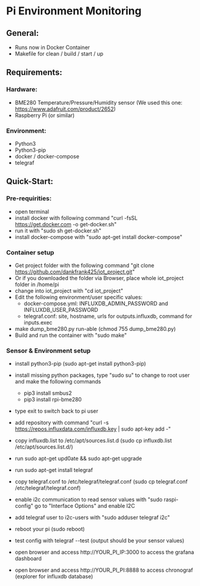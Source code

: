 # Pi Environment Monitoring

## General:
- Runs now in Docker Container
- Makefile for clean / build / start / up

## Requirements:
### Hardware: 
- BME280 Temperature/Pressure/Humidity sensor (We used this one: https://www.adafruit.com/product/2652)
- Raspberry Pi (or similar)
### Environment:
- Python3
- Python3-pip
- docker / docker-compose
- telegraf

## Quick-Start:
### Pre-requirities:
- open terminal
- install docker with following command "curl -fsSL https://get.docker.com -o get-docker.sh"
- run it with "sudo sh get-docker.sh"
- install docker-compose with "sudo apt-get install docker-compose"

### Container setup
- Get project folder with the following command "git clone https://github.com/dankfrank425/iot_project.git"
- Or if you downloaded the folder via Browser, place whole iot_project folder in /home/pi
- change into iot_project with "cd iot_project"
- Edit the following environment/user specific values:
    - docker-compose.yml: INFLUXDB_ADMIN_PASSWORD and INFLUXDB_USER_PASSWORD
    - telegraf.conf: site, hostname, urls for outputs.influxdb, command for inputs.exec
- make dump_bme280.py run-able (chmod 755 dump_bme280.py)
- Build and run the container with "sudo make"

### Sensor & Environment setup
- install python3-pip (sudo apt-get install python3-pip)
- install missing python packages, type "sudo su" to change to root user and make the following commands
    - pip3 install smbus2
    - pip3 install rpi-bme280
- type exit to switch back to pi user
- add repository with command "curl -s https://repos.influxdata.com/influxdb.key | sudo apt-key add -"
- copy influxdb.list to /etc/apt/sources.list.d (sudo cp influxdb.list /etc/apt/sources.list.d/)
- run sudo apt-get upd0ate && sudo apt-get upgrade
- run sudo apt-get install telegraf
- copy telegraf.conf to /etc/telegraf/telegraf.conf (sudo cp telegraf.conf /etc/telegraf/telegraf.conf)
- enable i2c communication to read sensor values with "sudo raspi-config" go to "Interface Options" and enable I2C
- add telegraf user to i2c-users with "sudo adduser telegraf i2c"
- reboot your pi (sudo reboot)
- test config with telegraf --test (output should be your sensor values)


- open browser and access http://YOUR_PI_IP:3000 to access the grafana dashboard
- open browser and access http://YOUR_PI_PI:8888 to access chronograf (explorer for influxdb database)

